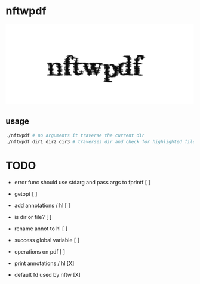 # nftwpdf
![gimpressionist applied to random font](nftwpdf.png)

## usage
```sh
./nftwpdf # no arguments it traverse the current dir
./nftwpdf dir1 dir2 dir3 # traverses dir and check for highlighted files
```


# TODO
- error func should use stdarg and pass args to fprintf [ ]
- getopt [ ]
- add annotations / hl [ ]
- is dir or file? [ ]
- rename annot to hl [ ]
- success global variable [ ]
- operations on pdf [ ]


- print annotations / hl [X]
- default fd used by nftw [X]
